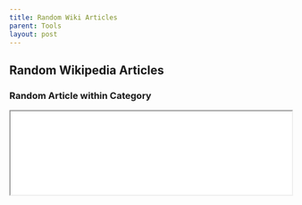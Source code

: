 ```yaml
---
title: Random Wiki Articles
parent: Tools
layout: post
---
```


## Random Wikipedia Articles

### Random Article within Category

<iframe id="randomFromCategoryIframe" src="./randomWikipedia.html" width="100%" onClick="adjustIframeHeight()"></iframe>
<script>
    function adjustIframeHeight(){
        var frame = document.getElementById("randomFromCategoryIframe");
        frameContentHeight =  frame.contentWindow.document.body.scrollHeight;
        frameHeight = Math.max(200,frameContentHeight)
        frame.style.height = frameHeight + 'px';
    }
</script>
